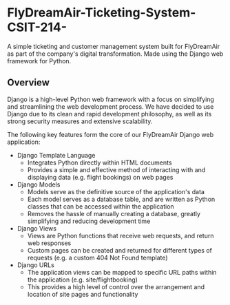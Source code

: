 # FlyDreamAir-Ticketing-System-CSIT-214-
A simple ticketing and customer management system built for FlyDreamAir as part of the company's digital transformation. Made using the Django web framework for Python.

## Overview
Django is a high-level Python web framework with a focus on simplifying and streamlining the web development process. We have decided to use Django due to its clean and rapid development philosophy, as well as its strong security measures and extensive scalability. 

The following key features form the core of our FlyDreamAir Django web application:

- Django Template Language
  - Integrates Python directly within HTML documents
  - Provides a simple and effective method of interacting with and displaying data (e.g. flight bookings) on web pages
- Django Models 
  - Models serve as the definitive source of the application's data 
  - Each model serves as a database table, and are written as Python classes that can be accessed within the application
  - Removes the hassle of manually creating a database, greatly simplifying and reducing development time
- Django Views
  - Views are Python functions that receive web requests, and return web responses
  - Custom pages can be created and returned for different types of requests (e.g. a custom 404 Not Found template)
- Django URLs
  - The application views can be mapped to specific URL paths within the application (e.g. site/flightbooking)
  - This provides a high level of control over the arrangement and location of site pages and functionality
